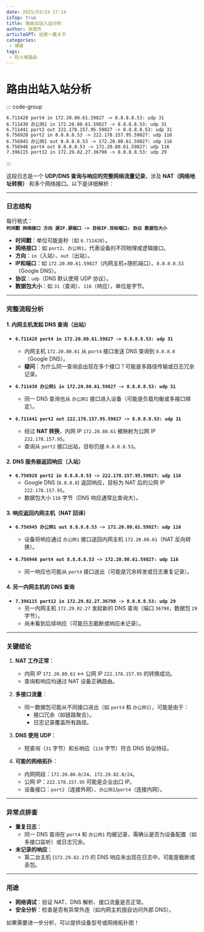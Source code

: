 ```yaml
---
date: 2025/03/24 17:14
isTop: true
title: 路由出站入站分析
author: 张俊杰
articleGPT: 这是一篇关于
categories:
 - 博客
tags:
 - 防火墙路由
---
```


# 路由出站入站分析

::: code-group
```shell [执行命令：diagnose sniffer packet any "host 8.8.8.8" 4]
6.711428 port4 in 172.20.80.61.59827 -> 8.8.8.8.53: udp 31
6.711430 办公网1 in 172.20.80.61.59827 -> 8.8.8.8.53: udp 31
6.711441 port2 out 222.178.157.95.59827 -> 8.8.8.8.53: udp 31
6.756928 port2 in 8.8.8.8.53 -> 222.178.157.95.59827: udp 116
6.756945 办公网1 out 8.8.8.8.53 -> 172.20.80.61.59827: udp 116
6.756946 port4 out 8.8.8.8.53 -> 172.20.80.61.59827: udp 116
7.396115 port12 in 172.29.82.27.36798 -> 8.8.8.8.53: udp 29
```
:::

这段日志是一个 **UDP/DNS 查询与响应的完整网络流量记录**，涉及 **NAT（网络地址转换）** 和多个网络接口。以下是详细解析：

---

### **日志结构**
每行格式：  
**`时间戳 网络接口 方向 源IP.源端口 -> 目标IP.目标端口: 协议 数据包大小`**

- **时间戳**：单位可能是秒（如 `6.711428`）。  
- **网络接口**：如 `port2`、`办公网1`，代表设备的不同物理或逻辑接口。  
- **方向**：`in`（入站）、`out`（出站）。  
- **IP和端口**：如 `172.20.80.61.59827`（内网主机+随机端口）、`8.8.8.8.53`（Google DNS）。  
- **协议**：`udp`（DNS 默认使用 UDP 协议）。  
- **数据包大小**：如 `31`（查询）、`116`（响应），单位是字节。

---

### **完整流程分析**

#### **1. 内网主机发起 DNS 查询（出站）**
- **`6.711428 port4 in 172.20.80.61.59827 -> 8.8.8.8.53: udp 31`**  
  - 内网主机 `172.20.80.61` 从 `port4` 接口发送 DNS 查询到 `8.8.8.8`（Google DNS）。  
  - **疑问**：为什么同一查询会出现在多个接口？可能是多路径传输或日志冗余记录。

- **`6.711430 办公网1 in 172.20.80.61.59827 -> 8.8.8.8.53: udp 31`**  
  - 同一 DNS 查询也从 `办公网1` 接口进入设备（可能是负载均衡或多接口绑定）。

- **`6.711441 port2 out 222.178.157.95.59827 -> 8.8.8.8.53: udp 31`**  
  - 经过 **NAT 转换**，内网 IP `172.20.80.61` 被映射为公网 IP `222.178.157.95`。  
  - 查询从 `port2` 接口出站，目标仍是 `8.8.8.8.53`。

#### **2. DNS 服务器返回响应（入站）**
- **`6.756928 port2 in 8.8.8.8.53 -> 222.178.157.95.59827: udp 116`**  
  - Google DNS (`8.8.8.8`) 返回响应，目标为 NAT 后的公网 IP `222.178.157.95`。  
  - 数据包大小 `116` 字节（DNS 响应通常比查询大）。

#### **3. 响应返回内网主机（NAT 回译）**
- **`6.756945 办公网1 out 8.8.8.8.53 -> 172.20.80.61.59827: udp 116`**  
  - 设备将响应通过 `办公网1` 接口送回内网主机 `172.20.80.61`（NAT 反向转换）。  

- **`6.756946 port4 out 8.8.8.8.53 -> 172.20.80.61.59827: udp 116`**  
  - 同一响应也可能从 `port4` 接口送出（可能是冗余转发或日志重复记录）。

#### **4. 另一内网主机的 DNS 查询**
- **`7.396115 port12 in 172.29.82.27.36798 -> 8.8.8.8.53: udp 29`**  
  - 另一内网主机 `172.29.82.27` 发起新的 DNS 查询（端口 `36798`，数据包 `29` 字节）。  
  - 尚未看到后续响应（可能日志截断或响应未记录）。

---

### **关键结论**
1. **NAT 工作正常**：  
   - 内网 IP `172.20.80.61` ↔ 公网 IP `222.178.157.95` 的转换成功。  
   - 查询和响应均通过 NAT 设备正确路由。

2. **多接口流量**：  
   - 同一数据包可能从不同接口进出（如 `port4` 和 `办公网1`），可能是由于：  
     - 接口冗余（如链路聚合）。  
     - 日志记录覆盖所有路径。  

3. **DNS 使用 UDP**：  
   - 短查询（`31` 字节）和长响应（`116` 字节）符合 DNS 协议特征。  

4. **可能的网络拓扑**：  
   - 内网网段：`172.20.80.0/24`、`172.29.82.0/24`。  
   - 公网 IP：`222.178.157.95` 可能是企业出口 IP。  
   - 设备接口：`port2`（连接外网）、`办公网1`/`port4`（连接内网）。

---

### **异常点排查**
- **重复日志**：  
  - 同一 DNS 查询在 `port4` 和 `办公网1` 均被记录，需确认是否为设备配置（如多接口监听）或日志冗余。  
- **未记录的响应**：  
  - 第二台主机 (`172.29.82.27`) 的 DNS 响应未出现在日志中，可能是截断或丢包。  

---

### **用途**
- **网络调试**：验证 NAT、DNS 解析、接口流量是否正常。  
- **安全分析**：检查是否有异常外连（如内网主机擅自访问外部 DNS）。  

如果需要进一步分析，可以提供设备型号或网络拓扑图！

